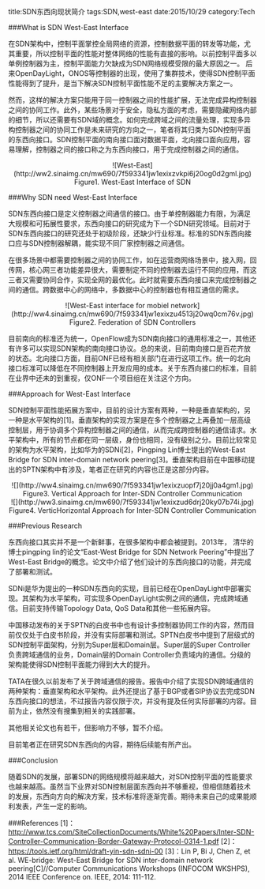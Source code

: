 title:SDN东西向现状简介
tags:SDN,west-east
date:2015/10/29
category:Tech

###What is SDN West-East Interface

在SDN架构中，控制平面掌控全局网络的资源，控制数据平面的转发等功能，尤其重要，所以控制平面的性能对整体网络的性能有直接的影响。以前控制平面多以单例控制器为主，控制平面能力欠缺成为SDN网络规模受限的最大原因之一。 后来OpenDayLight，ONOS等控制器的出现，使用了集群技术，使得SDN控制平面性能得到了提升，是当下解决SDN控制平面性能不足的主要解决方案之一。

然而，这样的解决方案只能用于同一控制器之间的性能扩展，无法完成异构控制器之间的协同工作。此外，某些场景对于安全，隐私方面的考虑，需要隐藏网络内部的细节，所以还需要有SDN域的概念。如何完成跨域之间的流量处理，实现多异构控制器之间的协同工作是未来研究的方向之一，笔者将其归类为SDN控制平面的东西向接口。SDN控制平面的南向接口面对数据平面，北向接口面向应用，容易理解，控制器之间的接口称之为东西向接口，用于完成控制器之间的通信。

<center>![West-East](http://ww2.sinaimg.cn/mw690/7f593341jw1exixzvkpi6j20og0d2gml.jpg)</center>
<center>Figure1. West-East Interface of SDN</center>

###Why SDN need West-East Interface

SDN东西向接口是定义控制器之间通信的接口。由于单控制器能力有限，为满足大规模和可拓展性要求，东西向接口的研究成为下一个SDN研究领域。目前对于SDN东西向接口的研究还处于初级阶段，还缺少行业标准。标准的SDN东西向接口应与SDN控制器解耦，能实现不同厂家控制器之间通信。

在很多场景中都需要控制器之间的协同工作，如在运营商网络场景中，接入网，回传网，核心网三者功能差异很大，需要制定不同的控制器去运行不同的应用，而这三者又需要协同合作，实现全网的最优化。此时就需要东西向接口来完成控制器之间的通信。跨数据中心的网络中，多数据中心的控制器也有相互通信的需求。

<center>![West-East interface for mobiel network](http://ww4.sinaimg.cn/mw690/7f593341jw1exixzu4513j20wq0cm76v.jpg)</center>
<center>Figure2. Federation of SDN Controllers</center>

目前南向的标准还为统一，OpenFlow成为SDN南向接口的通用标准之一，其他还有许多可以实现SDN架构的南向接口协议。总的来说，目前南向接口是百花齐放的状态。北向接口方面，目前ONF已经有相关部门在进行这项工作。统一的北向接口标准可以降低在不同控制器上开发应用的成本。关于东西向接口的标准，目前在业界中还未的到重视，仅ONF一个项目组在关注这个方向。

###Approach for West-East Interface

SDN控制平面性能拓展方案中，目前的设计方案有两种，一种是垂直架构的，另一种是水平架构的[1]。垂直架构的实现方案是在多个控制器之上再叠加一层高级控制层，用于协调多个异构控制器之间的通信，从而完成跨控制器的通信请求。水平架构中，所有的节点都在同一层级，身份也相同，没有级别之分。目前比较常见的架构为水平架构，比如华为的SDNi[2]，Pingping Lin博士提出的West-East Bridge for SDN inter-domain network peering[3]。垂直架构目前在中国移动提出的SPTN架构中有涉及，笔者正在研究的内容也正是这部分内容。

<center>![](http://ww4.sinaimg.cn/mw690/7f593341jw1exixzuopf7j20jj0a4gm1.jpg)</center>
<center>Figure3. Vertical Approach for Inter-SDN Controller Communication </center>

<center>![](http://ww3.sinaimg.cn/mw690/7f593341jw1exixzud6drj20ky07b74i.jpg)</center>
<center>Figure4. VerticHorizontal Approach for Inter-SDN Controller Communication </center>

###Previous Research

东西向接口其实并不是一个新鲜事，在很多架构中都会被提到。2013年， 清华的博士pingping lin的论文“East-West Bridge for SDN Network Peering”中提出了West-East Bridge的概念。论文中介绍了他们设计的东西向接口的功能，并完成了部署和测试。

SDNi是华为提出的一种SDN东西向的实现，目前已经在OpenDayLight中部署实现。其架构为水平架构，可实现多OpenDayLight实例之间的通信，完成跨域通信。目前支持传输Topology Data, QoS Data和其他一些拓展内容。

中国移动发布的关于SPTN的白皮书中也有设计多控制器协同工作的内容，然而目前仅仅处于白皮书阶段，并没有实际部署和测试。SPTN白皮书中提到了层级式的SDN控制平面架构，分别为Super层和Domain层。Super层的Super Controller负责跨域通信的业务，Domain层的Domain Controller负责域内的通信。分级的架构能使得SDN控制平面能力得到大大的提升。

TATA在很久以前发布了关于跨域通信的报告。报告中介绍了实现SDN跨域通信的两种架构：垂直架构和水平架构。此外还提出了基于BGP或者SIP协议去完成SDN东西向接口的想法，不过报告内容仅限于次，并没有提及任何实际部署的内容。目前为止，依然没有搜集到相关的实践部署。

其他相关论文也有若干，但影响力不够，暂不介绍。

目前笔者正在研究SDN东西向的内容，期待后续能有所产出。

###Conclusion

随着SDN的发展，部署SDN的网络规模将越来越大，对SDN控制平面的性能要求也越来越高。虽然当下业界对SDN控制层面东西向并不够重视，但相信随着技术的发展，东西向方向的解决方案，技术标准将逐渐完善。期待未来自己的成果能顺利发表，产生一定的影响。

###References
[1]：http://www.tcs.com/SiteCollectionDocuments/White%20Papers/Inter-SDN-Controller-Communication-Border-Gateway-Protocol-0314-1.pdf 
[2]：https://tools.ietf.org/html/draft-yin-sdn-sdni-00
[3]：Lin P, Bi J, Chen Z, et al. WE-bridge: West-East Bridge for SDN inter-domain network peering[C]//Computer Communications Workshops (INFOCOM WKSHPS), 2014 IEEE Conference on. IEEE, 2014: 111-112.
